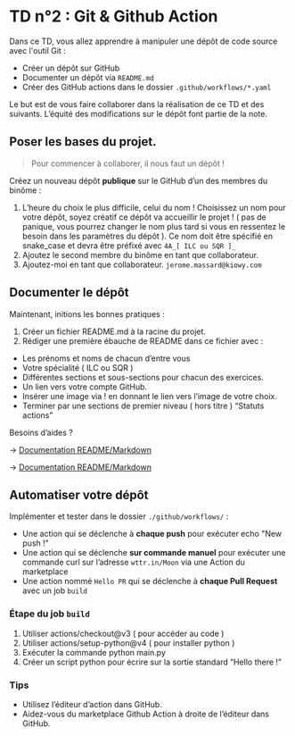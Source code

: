 # TD n°2 : Git & Github Action

Dans ce TD, vous allez apprendre à manipuler une dépôt de code source avec l'outil Git :

* Créer un dépôt sur GitHub
* Documenter un dépôt via `README.md`
* Créer des GitHub actions dans le dossier `.github/workflows/*.yaml`

Le but est de vous faire collaborer dans la réalisation de ce TD et des suivants. L’équité des modifications sur le dépôt font partie de la note.

## Poser les bases du projet.

> Pour commencer à collaborer, il nous faut un dépôt !

Créez un nouveau dépôt **publique** sur le GitHub d’un des membres du binôme :

1. L’heure du choix le plus difficile, celui du nom ! Choisissez un nom pour votre dépôt, soyez créatif ce dépôt va accueillir le projet !
( pas de panique, vous pourrez changer le nom plus tard si vous en ressentez le besoin dans les paramètres du dépôt ). Ce nom doit être spécifié en snake_case et devra être préfixé avec `4A_[ ILC ou SQR ]_`
2. Ajoutez le second membre du binôme en tant que collaborateur.
3. Ajoutez-moi en tant que collaborateur. `jerome.massard@kiowy.com`


## Documenter le dépôt

Maintenant, initions les bonnes pratiques :

1. Créer un fichier README.md à la racine du projet.
2. Rédiger une première ébauche de README dans ce fichier avec :

* Les prénoms et noms de chacun d’entre vous
* Votre spécialité ( ILC ou SQR )
* Différentes sections et sous-sections pour chacun des exercices.
* Un lien vers votre compte GitHub.
* Insérer une image via ! en donnant le lien vers l’image de votre choix.
* Terminer par une sections de premier niveau ( hors titre ) “Statuts actions” 

Besoins d’aides ? 

→ [Documentation README/Markdown](https://www.makeareadme.com/)

→ [Documentation README/Markdown](https://www.markdownguide.org/cheat-sheet/)

## Automatiser votre dépôt

Implémenter et tester dans le dossier `./github/workflows/` :

* Une action qui se déclenche à **chaque push** pour exécuter echo "New push !"
* Une action qui se déclenche **sur commande manuel** pour exécuter une commande curl sur l’adresse `wttr.in/Moon` via une Action du marketplace
* Une action nommé `Hello PR` qui se déclenche à **chaque Pull Request** avec un job `build`

### Étape du job `build`
1. Utiliser actions/checkout@v3 ( pour accéder au code )
2. Utiliser actions/setup-python@v4 ( pour installer python )
3. Exécuter la commande python main.py
4. Créer un script python pour écrire sur la sortie standard “Hello there !”

### Tips
- Utilisez l’éditeur d’action dans GitHub.
- Aidez-vous du marketplace Github Action à droite de l’éditeur dans GitHub.
